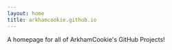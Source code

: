 ```yaml
---
layout: home
title: arkhamcookie.github.io
---
```


A homepage for all of ArkhamCookie's GitHub Projects!
